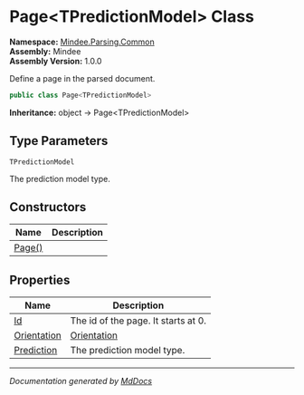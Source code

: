 ﻿<!--  
  <auto-generated>   
    The contents of this file were generated by a tool.  
    Changes to this file may be list if the file is regenerated  
  </auto-generated>   
-->

# Page\<TPredictionModel\> Class

**Namespace:** [Mindee.Parsing.Common](../index.md)  
**Assembly:** Mindee  
**Assembly Version:** 1.0.0

Define a page in the parsed document.

```csharp
public class Page<TPredictionModel>
```

**Inheritance:** object → Page\<TPredictionModel\>

## Type Parameters

`TPredictionModel`

The prediction model type.

## Constructors

| Name                            | Description |
| ------------------------------- | ----------- |
| [Page()](constructors/index.md) |             |

## Properties

| Name                                     | Description                              |
| ---------------------------------------- | ---------------------------------------- |
| [Id](properties/Id.md)                   | The id of the page. It starts at 0.      |
| [Orientation](properties/Orientation.md) | [Orientation](properties/Orientation.md) |
| [Prediction](properties/Prediction.md)   | The prediction model type.               |

___

*Documentation generated by [MdDocs](https://github.com/ap0llo/mddocs)*
